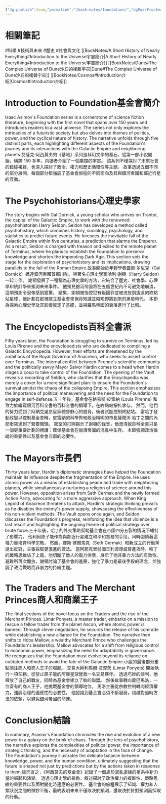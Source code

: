 ```yaml
---
{"dg-publish":true,"permalink":"/book-notes/foundation/","dgPassFrontmatter":true,"created":"2024-11-24T10:41:53.245+08:00","updated":"2024-11-27T23:49:09.637+08:00"}
---
```


# 相關筆記
#科學 #技術與未來 #歷史 #社會與文化 
[[BookNotes/A Short History of Nearly Everything#Introduction to the Universe宇宙簡介\|A Short History of Nearly Everything#Introduction to the Universe宇宙簡介]]
[[BookNotes/Dune#The Complex Universe of Dune沙丘的複雜宇宙\|Dune#The Complex Universe of Dune沙丘的複雜宇宙]] 
[[BookNotes/Cosmos#Introduction介紹\|Cosmos#Introduction介紹]]
# Introduction to Foundation基金會簡介

Isaac Asimov's Foundation series is a cornerstone of science fiction literature, beginning with the first novel that spans over 150 years and introduces readers to a vast universe. The series not only explores the intricacies of a futuristic society but also delves into themes of politics, power, and the cyclical nature of history. The narrative unfolds through five distinct parts, each highlighting different aspects of the Foundation's journey and its interactions with the Galactic Empire and neighboring planets.艾薩克·阿西莫夫的《基地》系列是科幻文學的基石，從第一部小說開始，橫跨 150 多年，向讀者介紹了一個廣闊的宇宙。 該系列不僅探討了未來社會的錯綜複雜，也深入探討了政治、權力和歷史循環性等主題。 故事透過五個不同的部分展開，每個部分都強調了基金會旅程的不同面向及其與銀河帝國和鄰近行星的互動。

# The Psychohistorians心理史學家

The story begins with Gal Dornick, a young scholar who arrives on Trantor, the capital of the Galactic Empire, to work with the renowned psychohistorian Harry Seldon. Seldon has developed a method called psychohistory, which combines history, sociology, psychology, and statistics to predict future events. He foresees the inevitable fall of the Galactic Empire within five centuries, a prediction that alarms the Emperor. As a result, Seldon is charged with treason and exiled to the remote planet of Terminus, where he plans to establish the Foundation to preserve knowledge and shorten the impending Dark Age. This section sets the stage for the exploration of psychohistory and its implications, drawing parallels to the fall of the Roman Empire.故事開始於年輕學者蓋爾·多尼克（Gal Dornick）抵達銀河帝國首都川陀，與著名心理史學家哈利·謝頓（Harry Seldon）一起工作。 謝頓發展了一種稱為心理史學的方法，它結合了歷史、社會學、心理學和統計學來預測未來事件。 他預見銀河帝國將在五個世紀內不可避免地崩潰，這項預測令皇帝感到震驚。 結果，謝頓被指控犯有叛國罪並被流放到遙遠的終點站星球，他計劃在那裡建立基金會來保存知識並縮短即將到來的黑暗時代。 本節為探索心理史學及其影響奠定了基礎，並與羅馬帝國的衰落進行了比較。

# The Encyclopedists百科全書派

Fifty years later, the Foundation is struggling to survive on Terminus, led by Louis Pirenne and the encyclopedists who are dedicated to compiling a Galactic Encyclopedia. However, their efforts are threatened by the ambitions of the Royal Governor of Anacreon, who seeks to assert control over Terminus. The internal conflict between Pirenne's scientific community and the politically savvy Mayor Salvor Hardin comes to a head when Hardin stages a coup to take control of the Foundation. The opening of the Vault reveals a recording of Seldon, who clarifies that the Encyclopedia was merely a cover for a more significant plan: to ensure the Foundation's survival amidst the chaos of the collapsing Empire. This section emphasizes the importance of political maneuvering and the need for the Foundation to engage in self-defense.五十年後，基金會在路易斯·皮雷納 (Louis Pirenne) 和致力於編寫銀河百科全書的百科全書的領導下，在終點站掙扎求存。 然而，他們的努力受到了阿納克里昂皇家總督野心的威脅，後者試圖控制終點站。 當哈丁發動政變以控制基金會時，皮雷納的科學界和政治精明的市長薩爾沃·哈丁之間的內部衝突達到了緊要關頭。 密室的打開揭示了謝頓的錄音，他澄清說百科全書只是一個更重要計劃的掩護：確保基金會在崩潰帝國的混亂中生存。 本節強調政治操縱的重要性以及基金會自衛的必要性。

# The Mayors市長們

Thirty years later, Hardin's diplomatic strategies have helped the Foundation maintain its influence despite the fragmentation of the Empire. He uses atomic power as a means of establishing peace and trade with neighboring planets, while simultaneously nurturing a religion of science around this power. However, opposition arises from Seth Cermak and the newly formed Action Party, advocating for a more aggressive approach. When King Lepold of Anacreon threatens to attack, Hardin's strategic thinking prevails as he disables the enemy's power supply, showcasing the effectiveness of his non-violent methods. The Vault opens once again, and Seldon discusses the Foundation's progress, reinforcing the idea that violence is a last resort and highlighting the ongoing theme of political strategy over brute force.三十年後，哈丁的外交策略幫助基金會在帝國四分五裂的情況下維持了影響力。 他利用原子能作為與鄰近行星建立和平和貿易的手段，同時圍繞著這種力量培育科學宗教。 然而，賽斯·塞爾馬克（Seth Cermak）和新成立的行動黨提出反對，主張採取更激進的做法。 當阿那克里翁國王利波德威脅進攻時，哈丁的戰略思維佔了上風，他切斷了敵人的電力供應，展示了他非暴力方法的有效性。 避難所再次開放，謝頓討論了基金會的進展，強化了暴力是最後手段的理念，並強調了政治戰略而非暴力的持續主題。

# The Traders and The Merchant Princes商人和商業王子

The final sections of the novel focus on the Traders and the rise of the Merchant Princes. Limar Ponyets, a master trader, embarks on a mission to rescue a fellow trader from the planet Ascon, where atomic power is banned. Through clever negotiation, he secures the release of his comrade while establishing a new alliance for the Foundation. The narrative then shifts to Hoba Mallow, a wealthy Merchant Prince who challenges the Foundation's leadership. Mallow advocates for a shift from religious control to economic power, emphasizing the need for adaptability in governance. He recognizes that the Foundation must evolve beyond its reliance on outdated methods to avoid the fate of the Galactic Empire.小說的最後部分重點關注商人和商人王子的崛起。 交易大師利馬爾·波涅茨 (Limar Ponyets) 開始執行一項任務，從禁止原子能的阿康星球營救一名交易夥伴。 透過巧妙的談判，他釋放了自己的戰友，同時為基金會建立了新的聯盟。 然後故事轉向霍巴馬洛，一位富有的商人王子，他挑戰基金會的領導地位。 馬洛主張從宗教控制轉向經濟權力，強調治理的適應性的必要性。 他認識到基金會必須不斷發展，超越對過時方法的依賴，以避免銀河帝國的命運。

# Conclusion結論

In summary, Asimov's Foundation chronicles the rise and evolution of a new power in a galaxy on the brink of chaos. Through the lens of psychohistory, the narrative explores the complexities of political power, the importance of strategic thinking, and the necessity of adaptation in the face of change. The Foundation's journey illustrates the delicate balance between knowledge, power, and the human condition, ultimately suggesting that the future is shaped not just by predictions but by the actions taken in response to them.總而言之，《阿西莫夫的基金會》記錄了一個處於混亂邊緣的星系中新力量的崛起和演變。 透過心理史學的視角，敘述探討了政治權力的複雜性、戰略思維的重要性以及面對變化時適應的必要性。 基金會的旅程展示了知識、權力和人類狀況之間的微妙平衡，最終表明未來不僅取決於預測，還取決於針對預測而採取的行動。